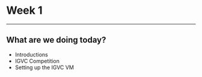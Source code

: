 # Week 1

---

## What are we doing today?
- Introductions
- IGVC Competition
- Setting up the IGVC VM
